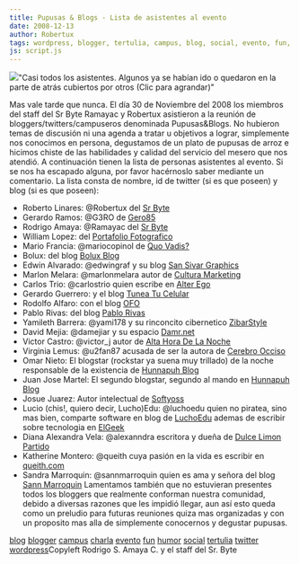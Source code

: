 ```yaml
---
title: Pupusas & Blogs - Lista de asistentes al evento
date: 2008-12-13
author: Robertux
tags: wordpress, blogger, tertulia, campus, blog, social, evento, fun, humor, twitter, charla
js: script.js
---
```


[![](http://2.bp.blogspot.com/_jH77WNrMVRA/SUMGKyHtOBI/AAAAAAAAFN4/VxG3IJdaoiQ/s400/pupusasblogs08.jpg)](http://2.bp.blogspot.com/_jH77WNrMVRA/SUMGKyHtOBI/AAAAAAAAFN4/VxG3IJdaoiQ/s1600-h/pupusasblogs08.jpg)"Casi todos los asistentes.
      Algunos ya se habían ido o quedaron en la parte de atrás cubiertos por otros (Clic para
      agrandar)"

Mas vale
      tarde que nunca. El día 30 de Noviembre del 2008 los miembros del staff del Sr Byte Ramayac y
      Robertux asistieron a la reunión de bloggers/twitters/campuseros denominada
      Pupusas&Blogs. No hubieron temas de discusión ni una agenda a tratar u objetivos a
      lograr, simplemente nos conocimos en persona, degustamos de un plato de pupusas de arroz e
      hicimos chiste de las habilidades y calidad del servicio del mesero que nos atendió. A
      continuación tienen la lista de personas asistentes al evento. Si se nos ha escapado alguna,
      por favor hacérnoslo saber mediante un comentario. La lista consta de nombre, id de twitter
      (si es que poseen) y blog (si es que poseen):

- Roberto Linares: @Robertux del [Sr Byte](http://www.srbyte.com/)
- Gerardo Ramos: @G3RO de [Gero85](http://gero85.blogspot.com/)
- Rodrigo Amaya: @Ramayac del [Sr Byte](http://www.srbyte.com/)
- William Lopez: del [Portafolio Fotografico](http://portafolio-fotografico.blogspot.com/)
- Mario Francia: @mariocopinol de [Quo Vadis?](http://copinapitli.blogspot.com/)
- Bolux: del blog [Bolux Blog](http://bolux.blogspot.com/)
- Edwin Alvarado: @edwingraf y su blog [San Sivar Graphics](http://sansivargraphics.wordpress.com/)
- Marlon Melara: @marlonmelara autor de [Cultura Marketing](http://culturamarketing.blogspot.com/)
- Carlos Trio: @carlostrio quien escribe en [Alter Ego](http://carlostrio.blogspot.com/)
- Gerardo Guerrero: y el blog [Tunea Tu Celular](http://tuneatucelular.blogpsot.com/)
- Rodolfo Alfaro: con el blog [OFO](http://ofo.blogspot.com/)
- Pablo Rivas: del blog [Pablo Rivas](http://pablorivas1989galeria.blogspot.com/)
- Yamileth Barrera: @yami178 y su rinconcito cibernetico [ZibarStyle](http://zibarstyle.blogspot.com/)
- David Mejia: @damejiar y su espacio [Damr.net](http://damr.net/)
- Victor Castro: @victor_j autor de [Alta Hora De La Noche](http://altahoradelanoche.blogspot.com/)
- Virginia Lemus: @u2fan87 acusada de ser la autora de [Cerebro Occiso](http://cerebroocciso.blogspot.com/)
- Omar Nieto: El blogstar (rockstar ya suena muy trillado) de la noche responsable de la existencia de [Hunnapuh Blog](http://hunnapuh.blogcindario.com/)
- Juan Jose Martel: El segundo blogstar, segundo al mando en [Hunnapuh Blog](http://hunnapuh.blogcindario.com/)
- Josue Juarez: Autor intelectual de [Softyoss](http://www.softyoss.com/)
- Lucio (chis!, quiero decir, Lucho)Edu: @luchoedu quien no piratea, sino mas bien, comparte software en blog de [LuchoEdu](http://www.luchoedu.org/) ademas de escribir sobre tecnologia en [ElGeek](http://elgeek.info/)
- Diana Alexandra Vela: @alexanndra escritora y dueña de [Dulce Limon Partido](http://dulcelimonpartido.blogspot.com/)
- Katherine Montero: @queith cuya pasión en la vida es escribir en [queith.com](http://queith.com/)
- Sandra Marroquin: @sannmarroquin quien es ama y señora del blog [Sann Marroquin](http://sannmarroquin.blogspot.com/)
Lamentamos también que no estuvieran presentes todos
      los bloggers que realmente conforman nuestra comunidad, debido a diversas razones que les
      impidió llegar, aun así esto queda como un preludio para futuras reuniones quiza mas
      organizadas y con un proposito mas alla de simplemente conocernos y degustar pupusas.

[blog](http://www.blogalaxia.com/tags/blog)
      [blogger](http://www.blogalaxia.com/tags/blogger) [campus](http://www.blogalaxia.com/tags/campus) [charla](http://www.blogalaxia.com/tags/charla) [evento](http://www.blogalaxia.com/tags/evento) [fun](http://www.blogalaxia.com/tags/fun) [humor](http://www.blogalaxia.com/tags/humor) [social](http://www.blogalaxia.com/tags/social) [tertulia](http://www.blogalaxia.com/tags/tertulia)
[twitter](http://www.blogalaxia.com/tags/twitter) [wordpress](http://www.blogalaxia.com/tags/wordpress)Copyleft Rodrigo S. Amaya C. y el staff del Sr.
      Byte